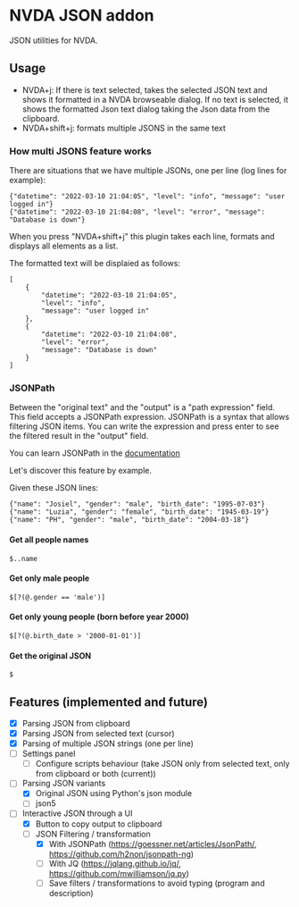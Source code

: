 # NVDA JSON addon

JSON utilities for NVDA.

## Usage

* NVDA+j: If there is text selected, takes the selected JSON text and shows it formatted in a NVDA browseable dialog. If no text is selected, it shows the formatted Json text dialog taking the Json data from the clipboard.
* NVDA+shift+j: formats multiple JSONS in the same text

### How multi JSONS feature works

There are situations that we have multiple JSONs, one per line (log lines for example):

```
{"datetime": "2022-03-10 21:04:05", "level": "info", "message": "user logged in"}
{"datetime": "2022-03-10 21:04:08", "level": "error", "message": "Database is down"}
```

When you press "NVDA+shift+j" this plugin takes each line, formats and displays all elements as a list.

The formatted text will be displaied as follows:

```
[
    {
        "datetime": "2022-03-10 21:04:05",
        "level": "info",
        "message": "user logged in"
    },
    {
        "datetime": "2022-03-10 21:04:08",
        "level": "error",
        "message": "Database is down"
    }
]
```

### JSONPath

Between the "original text" and the "output" is a "path expression" field.
This field accepts a JSONPath expression.
JSONPath is a syntax that allows filtering JSON items. You can write the
expression and press enter to see the filtered result in the "output" field.

You can learn JSONPath in the [documentation](https://goessner.net/articles/JsonPath/)

Let's discover this feature by example.

Given these JSON lines:

```
{"name": "Josiel", "gender": "male", "birth_date": "1995-07-03"}
{"name": "Luzia", "gender": "female", "birth_date": "1945-03-19"}
{"name": "PH", "gender": "male", "birth_date": "2004-03-18"}
```

#### Get all people names

```
$..name
```

#### Get only male people

```
$[?(@.gender == 'male')]
```

#### Get only young people (born before year 2000)

```
$[?(@.birth_date > '2000-01-01')]
```

#### Get the original JSON

```
$
```

## Features (implemented and future)

* [x] Parsing JSON from clipboard
* [x] Parsing JSON from selected text (cursor)
* [x] Parsing of multiple JSON strings (one per line)
* [ ] Settings panel
  * [ ] Configure scripts behaviour (take JSON only from selected text, only from clipboard or both (current))
* [ ] Parsing JSON variants
  * [x] Original JSON using Python's json module
  * [ ] json5
* [ ] Interactive JSON through a UI
  * [x] Button to copy output to clipboard
  * [ ] JSON Filtering / transformation
    * [x] With JSONPath (https://goessner.net/articles/JsonPath/, https://github.com/h2non/jsonpath-ng)
    * [ ] With JQ (https://jqlang.github.io/jq/, https://github.com/mwilliamson/jq.py)
    * [ ] Save filters / transformations to avoid typing (program and description)
